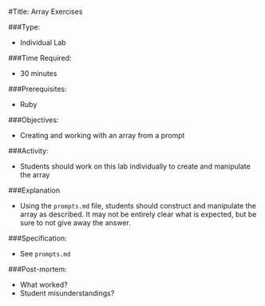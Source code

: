 #Title: Array Exercises

###Type:
- Individual Lab

###Time Required:
- 30 minutes

###Prerequisites:
- Ruby

###Objectives:
- Creating and working with an array from a prompt

###Activity:
- Students should work on this lab individually to create and manipulate the array

###Explanation
- Using the `prompts.md` file, students should construct and manipulate the
array as described.  It may not be entirely clear what is expected, but be sure
to not give away the answer.

###Specification:
- See `prompts.md`

###Post-mortem:
- What worked?
- Student misunderstandings?

